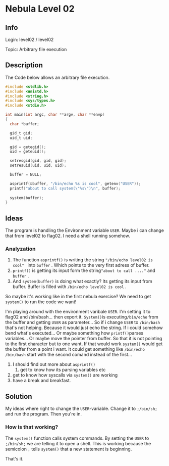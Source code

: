 # Nebula Level 02

## Info

Login: 		level02 / level02

Topic: 		Arbitrary file execution

## Description

The Code below allows an arbitrary file execution.

```c
#include <stdlib.h>
#include <unistd.h>
#include <string.h>
#include <sys/types.h>
#include <stdio.h>

int main(int argc, char **argv, char **envp)
{
  char *buffer;

  gid_t gid;
  uid_t uid;

  gid = getegid();
  uid = geteuid();

  setresgid(gid, gid, gid);
  setresuid(uid, uid, uid);

  buffer = NULL;

  asprintf(&buffer, "/bin/echo %s is cool", getenv("USER"));
  printf("about to call system(\"%s\")\n", buffer);
  
  system(buffer);
}

```

## Ideas

The program is handling the Environment variable `USER`. Maybe i can change that from level02 to flag02. I need a shell running somehow. 

### Analyzation 

1. The function `asprintf()` is writing the string `"/bin/echo level02 is cool" ` into `buffer` . Which points to the very first adress of buffer.
2. `printf()` is getting its input form the string`"about to call ...."` and `buffer` . 
3. And `system(buffer)` is doing what exactly? Its getting its input from buffer.  Buffer is filled with `/bin/echo level02 is cool` .

So maybe it's working like in the first nebula exercise? We need to get `system()` to run the code we want!



I'm playing around with the environment varibale `USER`. I'm setting it to flag02 and /bin/bash... then export it. `System()`is executing`/bin/echo` from the buffer and getting `USER` as parameter... So if i change `USER` to `/bin/bash` that's not helping. Because it would just echo the string. If i could somehow bend what's executed... Or maybe something how `printf()`parses variables... Or maybe move the pointer from buffer. So that it is not pointing to the first character but to one want. If that would work `system()` would get the buffer from a point i want. It could get something like `/bin/echo /bin/bash` start with the second comand instead of the first...

1. I should find out more about `asprintf()`
   1. get to know how its parsing variables etc
2. get to know how syscalls via `system()` are working
3. have a break and  breakfast.



## Solution

My ideas where right to change the `USER`-variable. Change it to `;/bin/sh;` and run the program. Then you're in.

### How is that working?

The `system()` function calls system commands. By setting the `USER` to `;/bin/sh;`  we are telling it to open a shell. This is working because the semicolon `;` tells `system()` that a new statement is beginning. 

That's it.